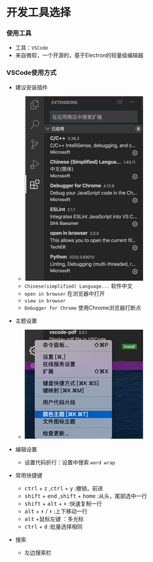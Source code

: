 # 开发工具选择

### 使用工具

- 工具：`VSCode`
- 来自微软，一个开源的，基于Electron的轻量级编辑器



### VSCode使用方式

- 建议安装插件

  - <img src="img/1.png" alt="plugins" style="zoom:50%;" />
  - `Chinese(simplified) Language...` 软件中文
  - `open in browser` 在浏览器中打开
  - `view in browser` 
  - `Debugger for Chrome` 使用Chrome浏览器打断点
  
- 主题设置

  - <img src="img/2.png" alt="2" style="zoom:50%;" />
  
- 编辑设置
  
  - 设置代码折行：设置中搜索 `word wrap`
  
- 常用快捷键

  - <kbd>ctrl</kbd> + <kbd>z</kbd> ,<kbd>ctrl</kbd> + <kbd>y</kbd> :撤销，前进
  - <kbd>shift</kbd> + <kbd>end</kbd> ,<kbd>shift</kbd> + <kbd>home</kbd> :从头，尾部选中一行
  - <kbd>shift</kbd> + <kbd>alt</kbd> + <kbd>⬇️</kbd> :快速复制一行
  - <kbd>alt</kbd> + <kbd>⬆️</kbd> / <kbd>⬇️</kbd> :上下移动一行
  - <kbd>alt</kbd> +鼠标左键 ：多光标
  - <kbd>ctrl</kbd> + <kbd>d</kbd> :批量选择相同

- 搜索

  - 左边搜索栏

  















